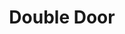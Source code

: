 ---
title: Double Door
year: 1939
opening_date: 1939-04-11
closing_date: 1939-04-14
layout: productions
featured_image: 
image_caption:
image_credit:
playbill: 
category: 
Theatre: Theatre Jacksonville
Venue: Little Theatre
cast:
  Anne Darrow: Margaret Claire Lafferty
  Avery: Elsie Austin
  Caroline Van Bret: Lillian Foster
  Dr. John Sully: Jack Fenton
  Lambert: Joseph Azar
  Louise Mitchell: Mabel Hill Foster
  Mortimer Neff: Karl Higginbotham
  Mr. Chase: Paul Kruse
  Rip Van Bret: Kenneth Godschalk
  Telson: Forney Stafford
  Victoria Van Bret: Elizabeth Howland Foster
  William: Clifford Rogero
crew:
  Director: William Pearce
  Lighting: Roy Hill
  Make-up: Mrs. Everett Dwight
  Props: Mrs. Herbert Swisher
  Staging:
    - P.G. Camp
    - Forney Stafford
    - Joseph Azar
    - Paul Kruse
    - Vincent Bisno
orchestra:
external_links:
---
